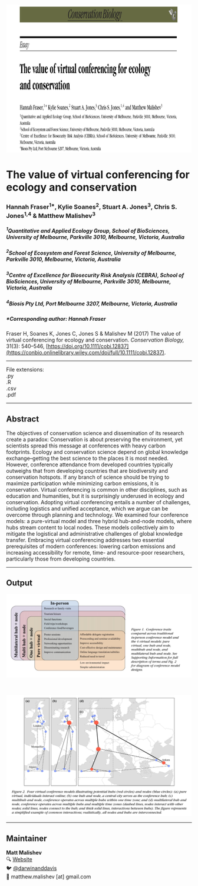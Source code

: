 <img src="https://raw.githubusercontent.com/darwinanddavis/Fraser_etal_2017/master/img/header.png" alt=" " width=1000 height=400>    

# The value of virtual conferencing for ecology and conservation    

### Hannah Fraser<sup>1*</sup>, Kylie Soanes<sup>2</sup>, Stuart A. Jones<sup>3</sup>, Chris S. Jones<sup>1,4</sup> & Matthew Malishev<sup>3</sup>  

##### _<sup>1</sup>Quantitative and Applied Ecology Group, School of BioSciences, University of Melbourne, Parkville 3010, Melbourne, Victoria, Australia_    

##### _<sup>2</sup>School of Ecosystem and Forest Science, University of Melbourne, Parkville 3010, Melbourne, Victoria, Australia_  

##### _<sup>3</sup>Centre of Excellence for Biosecurity Risk Analysis (CEBRA), School of BioSciences, University of Melbourne, Parkville 3010, Melbourne, Victoria, Australia_   

##### _<sup>4</sup>Biosis Pty Ltd, Port Melbourne 3207, Melbourne, Victoria, Australia_   

##### *Corresponding author: Hannah Fraser  

Fraser H, Soanes K, Jones C, Jones S & Malishev M (2017) The value of virtual conferencing for ecology and conservation. _Conservation Biology,_ 31(3): 540–546, [https://doi.org/10.1111/cobi.12837](https://conbio.onlinelibrary.wiley.com/doi/full/10.1111/cobi.12837).       


******

File extensions:   
.py  
.R    
.csv  
.pdf  

******  

## Abstract  

The objectives of conservation science and dissemination of its research create a paradox: Conservation is about preserving the environment, yet scientists spread this message at conferences with heavy carbon footprints. Ecology and conservation science depend on global knowledge exchange–getting the best science to the places it is most needed. However, conference attendance from developed countries typically outweighs that from developing countries that are biodiversity and conservation hotspots. If any branch of science should be trying to maximize participation while minimizing carbon emissions, it is conservation. Virtual conferencing is common in other disciplines, such as education and humanities, but it is surprisingly underused in ecology and conservation. Adopting virtual conferencing entails a number of challenges, including logistics and unified acceptance, which we argue can be overcome through planning and technology. We examined four conference models: a pure-virtual model and three hybrid hub-and-node models, where hubs stream content to local nodes. These models collectively aim to mitigate the logistical and administrative challenges of global knowledge transfer. Embracing virtual conferencing addresses two essential prerequisites of modern conferences: lowering carbon emissions and increasing accessibility for remote, time- and resource-poor researchers, particularly those from developing countries.     

******    

## Output  

![](img/fig1.jpg)  

<br>    

![](img/fig2.jpg)  

******    

## Maintainer    
**Matt Malishev**     
:mag: [Website](https://darwinanddavis.github.io/DataPortfolio/)        
:bird: [@darwinanddavis](https://twitter.com/darwinanddavis)    
:email: matthew.malishev [at] gmail.com        